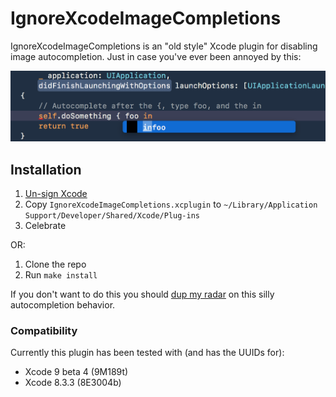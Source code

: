 # IgnoreXcodeImageCompletions

IgnoreXcodeImageCompletions is an "old style" Xcode plugin for disabling
image autocompletion. Just in case you've ever been annoyed by this:

![example](example.png)

## Installation

1. [Un-sign Xcode][unsign]
1. Copy `IgnoreXcodeImageCompletions.xcplugin` to `~/Library/Application
   Support/Developer/Shared/Xcode/Plug-ins`
1. Celebrate

OR:

1. Clone the repo
1. Run `make install`

If you don't want to do this you should [dup my radar][radar] on this
silly autocompletion behavior.

### Compatibility

Currently this plugin has been tested with (and has the UUIDs for):

- Xcode 9 beta 4 (9M189t)
- Xcode 8.3.3 (8E3004b)

[radar]: http://www.openradar.me/33506212
[unsign]: https://github.com/XVimProject/XVim/blob/master/INSTALL_Xcode8.md
